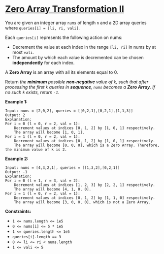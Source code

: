 [Zero Array Transformation II](https://leetcode.com/problems/zero-array-transformation-ii)
===
You are given an integer array `nums` of length `n` and a 2D array queries where `queries[i] = [li, ri, vali]`.

Each `queries[i]` represents the following action on nums:

* Decrement the value at each index in the range `[li, ri]` in nums by at most `vali`.
* The amount by which each value is decremented can be chosen **independently** for each index.

A **Zero Array** is an array with all its elements equal to 0.

Return _the **minimum** possible **non-negative** value of `k`, such that after processing the first `k` queries
in **sequence**, `nums` becomes a **Zero Array**. If no such `k` exists, return `-1`_.

**Example 1:**

```text
Input: nums = [2,0,2], queries = [[0,2,1],[0,2,1],[1,1,3]]
Output: 2
Explanation:
For i = 0 (l = 0, r = 2, val = 1):
    Decrement values at indices [0, 1, 2] by [1, 0, 1] respectively.
    The array will become [1, 0, 1].
For i = 1 (l = 0, r = 2, val = 1):
    Decrement values at indices [0, 1, 2] by [1, 0, 1] respectively.
    The array will become [0, 0, 0], which is a Zero Array. Therefore, the minimum value of k is 2.
```

**Example 2:**

```text
Input: nums = [4,3,2,1], queries = [[1,3,2],[0,2,1]]
Output: -1
Explanation:
For i = 0 (l = 1, r = 3, val = 2):
    Decrement values at indices [1, 2, 3] by [2, 2, 1] respectively.
    The array will become [4, 1, 0, 0].
For i = 1 (l = 0, r = 2, val = 1):
    Decrement values at indices [0, 1, 2] by [1, 1, 0] respectively.
    The array will become [3, 0, 0, 0], which is not a Zero Array.
```

**Constraints:**

* `1 <= nums.length <= 1e5`
* `0 <= nums[i] <= 5 * 1e5`
* `1 <= queries.length <= 1e5`
* `queries[i].length == 3`
* `0 <= li <= ri < nums.length`
* `1 <= vali <= 5`


